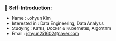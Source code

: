 ### 🌱 Self-Introduction:
+ Name : Johyun Kim
+ Interested in : Data Engineering, Data Analysis
+ Studying : Kafka, Docker & Kubernetes, Algorithm
+ Email : johyun251602@naver.com
